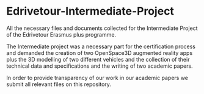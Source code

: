 # Edrivetour-Intermediate-Project

All the necessary files and documents collected for the Intermediate Project of the Edrivetour Erasmus plus programme. 

The Intermediate project was a necessary part for the certification process and demanded the creation of two OpenSpace3D augmented reality apps plus the 3D modelling of two different vehicles and the collection of their technical data and specifications and the writing of two academic papers. 

In order to provide transparency of our work in our academic papers we submit all relevant files on this repository.
